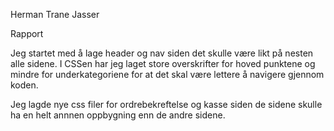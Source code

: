 Herman Trane Jasser

Rapport

Jeg startet med å lage header og nav siden det skulle være likt på nesten alle sidene. 
I CSSen har jeg laget store overskrifter for hoved punktene og mindre for underkategoriene for at det skal være lettere å navigere gjennom koden. 





Jeg lagde nye css filer for ordrebekreftelse og kasse siden de sidene skulle ha en helt annnen oppbygning enn de andre sidene. 
